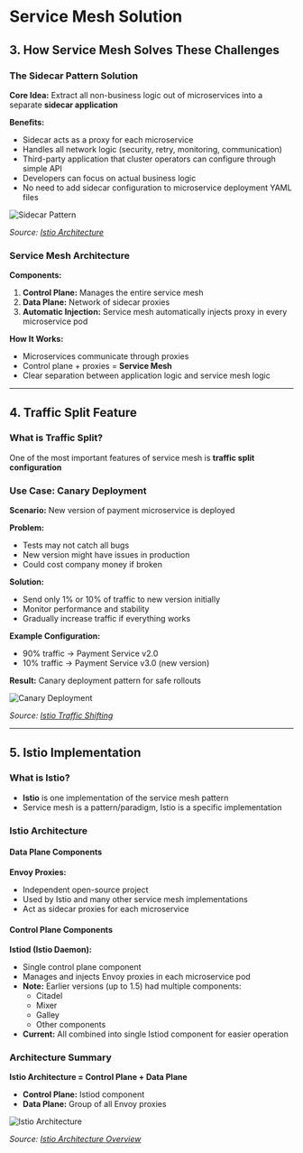 # Service Mesh Solution

## 3. How Service Mesh Solves These Challenges

### The Sidecar Pattern Solution
**Core Idea:** Extract all non-business logic out of microservices into a separate **sidecar application**

**Benefits:**
- Sidecar acts as a proxy for each microservice
- Handles all network logic (security, retry, monitoring, communication)
- Third-party application that cluster operators can configure through simple API
- Developers can focus on actual business logic
- No need to add sidecar configuration to microservice deployment YAML files

![Sidecar Pattern](https://istio.io/latest/docs/ops/deployment/architecture/arch.svg)

*Source: [Istio Architecture](https://istio.io/latest/docs/ops/deployment/architecture/)*

### Service Mesh Architecture
**Components:**
1. **Control Plane:** Manages the entire service mesh
2. **Data Plane:** Network of sidecar proxies
3. **Automatic Injection:** Service mesh automatically injects proxy in every microservice pod

**How It Works:**
- Microservices communicate through proxies
- Control plane + proxies = **Service Mesh**
- Clear separation between application logic and service mesh logic

---

## 4. Traffic Split Feature

### What is Traffic Split?
One of the most important features of service mesh is **traffic split configuration**

### Use Case: Canary Deployment
**Scenario:** New version of payment microservice is deployed

**Problem:** 
- Tests may not catch all bugs
- New version might have issues in production
- Could cost company money if broken

**Solution:**
- Send only 1% or 10% of traffic to new version initially
- Monitor performance and stability
- Gradually increase traffic if everything works

**Example Configuration:**
- 90% traffic → Payment Service v2.0
- 10% traffic → Payment Service v3.0 (new version)

**Result:** Canary deployment pattern for safe rollouts

![Canary Deployment](https://istio.io/latest/docs/tasks/traffic-management/traffic-shifting/overview.svg)

*Source: [Istio Traffic Shifting](https://istio.io/latest/docs/tasks/traffic-management/traffic-shifting/)*

---

## 5. Istio Implementation

### What is Istio?
- **Istio** is one implementation of the service mesh pattern
- Service mesh is a pattern/paradigm, Istio is a specific implementation

### Istio Architecture

#### Data Plane Components
**Envoy Proxies:**
- Independent open-source project
- Used by Istio and many other service mesh implementations
- Act as sidecar proxies for each microservice

#### Control Plane Components
**Istiod (Istio Daemon):**
- Single control plane component
- Manages and injects Envoy proxies in each microservice pod
- **Note:** Earlier versions (up to 1.5) had multiple components:
  - Citadel
  - Mixer
  - Galley
  - Other components
- **Current:** All combined into single Istiod component for easier operation

### Architecture Summary
**Istio Architecture = Control Plane + Data Plane**
- **Control Plane:** Istiod component
- **Data Plane:** Group of all Envoy proxies

![Istio Architecture](https://istio.io/latest/docs/ops/deployment/architecture/arch.svg)

*Source: [Istio Architecture Overview](https://istio.io/latest/docs/ops/deployment/architecture/)* 